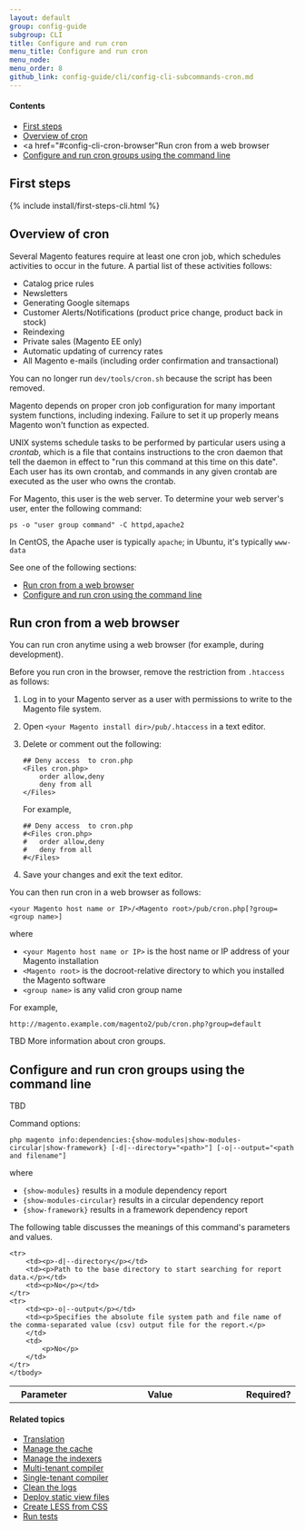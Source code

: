 ```yaml
---
layout: default
group: config-guide 
subgroup: CLI
title: Configure and run cron
menu_title: Configure and run cron
menu_node: 
menu_order: 8
github_link: config-guide/cli/config-cli-subcommands-cron.md
---
```



#### Contents

*	<a href="#config-cli-before">First steps</a>
*	<a href="#config-cli-cron-overview">Overview of cron</a>
*	<a href="#config-cli-cron-browser"Run cron from a web browser</a>
*	<a href="#config-cli-cron-group">Configure and run cron groups using the command line</a>


<h2 id="config-cli-before">First steps</h2>
{% include install/first-steps-cli.html %}

<h2 id="config-cli-cron-overview">Overview of cron</h2>
Several Magento features require at least one cron job, which schedules activities to occur in the future. A partial list of these activities follows:

*	Catalog price rules
*	Newsletters
*	Generating Google sitemaps
*	Customer Alerts/Notifications (product price change, product back in stock)
*	Reindexing
*	Private sales (Magento EE only)
*	Automatic updating of currency rates
*	All Magento e-mails (including order confirmation and transactional)

<div class="bs-callout bs-callout-warning">
    <p>You can no longer run <code>dev/tools/cron.sh</code> because the script has been removed.</p>
</div>

<div class="bs-callout bs-callout-info" id="info">
<span class="glyphicon-class">
  <p>Magento depends on proper cron job configuration for many important system functions, including indexing. Failure to set it up properly means Magento won't function as expected.</p></span>
</div>

UNIX systems schedule tasks to be performed by particular users using a *crontab*, which is a file that contains instructions to the cron daemon that tell the daemon in effect to "run this command at this time on this date". Each user has its own crontab, and commands in any given crontab are executed as the user who owns the crontab.

For Magento, this user is the web server. To determine your web server's user, enter the following command:

	ps -o "user group command" -C httpd,apache2

In CentOS, the Apache user is typically `apache`; in Ubuntu, it's typically `www-data`

See one of the following sections:

*	<a href="#config-cli-cron-browser">Run cron from a web browser</a>
*	<a href="#config-cli-cron-group">Configure and run cron using the command line</a>

<h2 id="config-cli-cron-browser">Run cron from a web browser</h2>
You can run cron anytime using a web browser (for example, during development).

Before you run cron in the browser, remove the restriction from `.htaccess` as follows:

1.	Log in to your Magento server as a user with permissions to write to the Magento file system.
2.	Open `<your Magento install dir>/pub/.htaccess` in a text editor.
3.	Delete or comment out the following:

		## Deny access  to cron.php
    	<Files cron.php>
        	order allow,deny
        	deny from all
    	</Files>

    For example,

    	## Deny access  to cron.php
    	#<Files cron.php>
        #	order allow,deny
        #	deny from all
    	#</Files>

3.	Save your changes and exit the text editor.

You can then run cron in a web browser as follows:

	<your Magento host name or IP>/<Magento root>/pub/cron.php[?group=<group name>]

where

*	`<your Magento host name or IP>` is the host name or IP address of your Magento installation
*	`<Magento root>` is the docroot-relative directory to which you installed the Magento software
*	`<group name>` is any valid cron group name

For example,

	http://magento.example.com/magento2/pub/cron.php?group=default

TBD More information about cron groups.


<h2 id="config-cli-cron-group">Configure and run cron groups using the command line</h2>
TBD

Command options:

	php magento info:dependencies:{show-modules|show-modules-circular|show-framework} [-d|--directory="<path>"] [-o|--output="<path and filename"]

where

*	`{show-modules}` results in a module dependency report
*	`{show-modules-circular}` results in a circular dependency report
*	`{show-framework}` results in a framework dependency report

The following table discusses the meanings of this command's parameters and values. 

<table>
	<col width="25%">
	<col width="65%">
	<col width="10%">
	<tbody>
		<tr>
			<th>Parameter</th>
			<th>Value</th>
			<th>Required?</th>
		</tr>
		
	<tr>
		<td><p>-d|--directory</p></td>
		<td><p>Path to the base directory to start searching for report data.</p></td>
		<td><p>No</p></td>
	</tr>
	<tr>
		<td><p>-o|--output</p></td>
		<td><p>Specifies the absolute file system path and file name of the comma-separated value (csv) output file for the report.</p>
		</td>
		<td>
			<p>No</p>
		</td>
	</tr>
	</tbody>
</table>





#### Related topics

*	<a href="{{ site.gdeurl }}architecture/behavior/xlate.html">Translation</a>
*	<a href="{{ site.gdeurl }}config-guide/cli/config-cli-subcommands-cache.html">Manage the cache</a>
*	<a href="{{ site.gdeurl }}config-guide/cli/config-cli-subcommands-index.html">Manage the indexers</a>
*	<a href="{{ site.gdeurl }}config-guide/cli/config-cli-subcommands-compiler-multi.html">Multi-tenant compiler</a>
*	<a href="{{ site.gdeurl }}config-guide/cli/config-cli-subcommands-compiler-single.html">Single-tenant compiler</a>
*	<a href="{{ site.gdeurl }}config-guide/cli/config-cli-subcommands-log.html">Clean the logs</a>
*	<a href="{{ site.gdeurl }}config-guide/cli/config-cli-subcommands-static-view.html">Deploy static view files</a>
*	<a href="{{ site.gdeurl }}config-guide/cli/config-cli-subcommands-less-sass.html">Create LESS from CSS</a>
*	<a href="{{ site.gdeurl }}config-guide/cli/config-cli-subcommands-test.html">Run tests</a>
